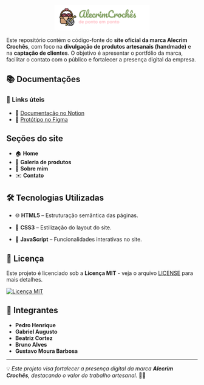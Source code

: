
<p align="center">
    <img src="assets/img/logo/logo.png" width="250">
</p>

Este repositório contém o código-fonte do **site oficial da marca Alecrim Crochês**, com foco na **divulgação de produtos artesanais (handmade)** e na **captação de clientes**. O objetivo é apresentar o portfólio da marca, facilitar o contato com o público e fortalecer a presença digital da empresa.

## 📚 Documentações

### 🔗 Links úteis

- 🧭 [Documentação no Notion](https://www.notion.so/Briefing-Alecrim-Croch-s-1cf34d0a990380758518ed255953873d)
- 🎨 [Protótipo no Figma](https://www.figma.com/design/ANnGThMw5ejXviX26D8OBe/Alecrim-Croch%C3%AAs?node-id=1-2&t=cjklO3B1jYStVoFB-1)

## Seções do site

  - 🏠 **Home**
  - 🧶 **Galeria de produtos**
  - 👤 **Sobre mim**
  - ✉️ **Contato**


## 🛠 Tecnologias Utilizadas
- 🌐 **HTML5** – Estruturação semântica das páginas.  
- 🎨 **CSS3** – Estilização do layout do site.

- 🧩 **JavaScript** – Funcionalidades interativas no site.  


## 📜 Licença
Este projeto é licenciado sob a **Licença MIT** - veja o arquivo [LICENSE](LICENSE) para mais detalhes.  

[![Licença MIT](https://img.shields.io/badge/Licença-MIT-green)](LICENSE)


## 👥 Integrantes
- **Pedro Henrique**
- **Gabriel Augusto**
- **Beatriz Cortez**
- **Bruno Alves**
- **Gustavo Moura Barbosa**

---

💡 _Este projeto visa fortalecer a presença digital da marca **Alecrim Crochês**, destacando o valor do trabalho artesanal._ 🧶✨
